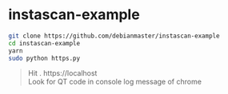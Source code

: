 # instascan-example
```sh
git clone https://github.com/debianmaster/instascan-example
cd instascan-example
yarn
sudo python https.py
```

>    Hit .   https://localhost    
> Look for QT code in console log message of chrome

